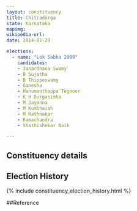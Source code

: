 ```yaml
---
layout: constituency
title: Chitradurga
state: Karnataka
mapimg: 
wikipedia-url: 
date: 2014-01-29

elections: 
  - name: "Lok Sabha 2009"
    candidates: 
    - Janardhana Swamy 
    - B Sujatha 
    - B Thippeswamy 
    - Ganesha 
    - Hanumanthappa Tegnoor 
    - K H Durgasimha 
    - M Jayanna 
    - M Kumbhaiah 
    - M Rathnakar 
    - Ramachandra 
    - Shashishekar Naik 

---
```

## Constituency details


## Election History
{% include constituency_election_history.html %}

##Reference
